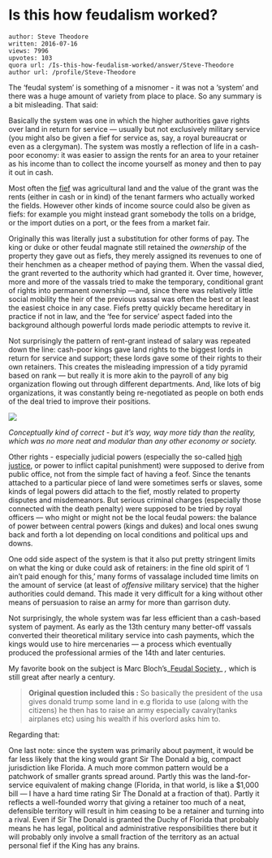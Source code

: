 # Is this how feudalism worked?

	author: Steve Theodore
	written: 2016-07-16
	views: 7996
	upvotes: 103
	quora url: /Is-this-how-feudalism-worked/answer/Steve-Theodore
	author url: /profile/Steve-Theodore


The ‘feudal system’ is something of a misnomer - it was not a ‘system’ and there was a huge amount of variety from place to place. So any summary is a bit misleading. That said:

Basically the system was one in which the higher authorities gave rights over land in return for service — usually but not exclusively military service (you might also be given a fief for service as, say, a royal bureaucrat or even as a clergyman). The system was mostly a reflection of life in a cash-poor economy: it was easier to assign the rents for an area to your retainer as his income than to collect the income yourself as money and then to pay it out in cash.

Most often the [fief](https://en.wikipedia.org/wiki/Fief) was agricultural land and the value of the grant was the rents (either in cash or in kind) of the tenant farmers who actually worked the fields. However other kinds of income source could also be given as fiefs: for example you might instead grant somebody the tolls on a bridge, or the import duties on a port, or the fees from a market fair.

Originally this was literally just a substitution for other forms of pay. The king or duke or other feudal magnate still retained the _ownership_  of the property they gave out as fiefs, they merely assigned its revenues to one of their henchmen as a cheaper method of paying them. When the vassal died, the grant reverted to the authority which had granted it. Over time, however, more and more of the vassals tried to make the temporary, conditional grant of rights into permanent ownership —and, since there was relatively little social mobility the heir of the previous vassal was often the best or at least the easiest choice in any case. Fiefs pretty quickly became hereditary in practice if not in law, and the ‘fee for service’ aspect faded into the background although powerful lords made periodic attempts to revive it.

Not surprisingly the pattern of rent-grant instead of salary was repeated down the line: cash-poor kings gave land rights to the biggest lords in return for service and support; these lords gave some of their rights to their own retainers. This creates the misleading impression of a tidy pyramid based on rank — but really it is more akin to the payroll of any big organization flowing out through different departments. And, like lots of big organizations, it was constantly being re-negotiated as people on both ends of the deal tried to improve their positions.

![](https://qph.fs.quoracdn.net/main-qimg-cb00f999d83dde03b74808f9f651f321)

_Conceptually kind of correct - but it’s way, way more tidy than the reality, which was no more neat and modular than any other economy or society._ 

Other rights - especially judicial powers (especially the so-called [high justice](https://en.wikipedia.org/wiki/High,_middle_and_low_justice), or power to inflict capital punishment) were supposed to derive from public office, not from the simple fact of having a feof. Since the tenants attached to a particular piece of land were sometimes serfs or slaves, some kinds of legal powers did attach to the fief, mostly related to property disputes and misdemeanors. But serious criminal charges (especially those connected with the death penalty) were supposed to be tried by royal officers — who might or might not be the local feudal powers: the balance of power between central powers (kings and dukes) and local ones swung back and forth a lot depending on local conditions and political ups and downs.

One odd side aspect of the system is that it also put pretty stringent limits on what the king or duke could ask of retainers: in the fine old spirit of ‘I ain’t paid enough for this,’ many forms of vassalage included time limits on the amount of service (at least of _offensive_  military service) that the higher authorities could demand. This made it very difficult for a king without other means of persuasion to raise an army for more than garrison duty.

Not surprisingly, the whole system was far less efficient than a cash-based system of payment. As early as the 13th century many better-off vassals converted their theoretical military service into cash payments, which the kings would use to hire mercenaries — a process which eventually produced the professional armies of the 14th and later centuries.

My favorite book on the subject is Marc Bloch’s_[Feudal Society](https://tenthmedieval.wordpress.com/2014/06/01/in-praise-of-marc-blochs-feudal-society/)_ _,_ which is still great after nearly a century.



> __Original question included this :__ So basically the president of the usa gives donald trump some land in e.g florida to use (along with the citizens) he then has to raise an army especially cavalry(tanks airplanes etc) using his wealth if his overlord asks him to.

Regarding that:

One last note: since the system was primarily about payment, it would be far less likely that the king would grant Sir The Donald a big, compact jurisdiction like Florida. A much more common pattern would be a patchwork of smaller grants spread around. Partly this was the land-for-service equivalent of making change (Florida, in that world, is like a $1,000 bill — I have a hard time rating Sir The Donald at a fraction of that). Partly it reflects a well-founded worry that giving a retainer too much of a neat, defensible territory will result in him ceasing to be a retainer and turning into a rival. Even if Sir The Donald is granted the Duchy of Florida that probably means he has legal, political and administrative responsibilities there but it will probably only involve a small fraction of the territory as an actual personal fief if the King has any brains.


